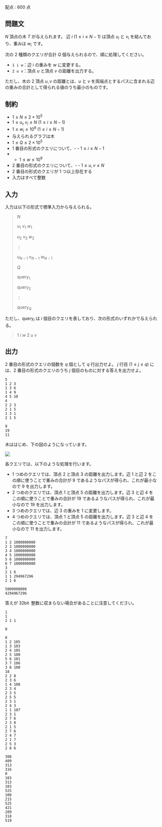 配点 : $600$ 点

## 問題文

$N$ 頂点の木 $T$ が与えられます。
辺 $i$ $(1\leq i\leq N-1)$ は頂点 $u _ i$ と $v _ i$ を結んでおり、重みは $w _ i$ です。

次の $2$ 種類のクエリが合計 $Q$ 個与えられるので、順に処理してください。

- `1 i w`：辺 $i$ の重みを $w$ に変更する。
- `2 u v`：頂点 $u$ と頂点 $v$ の距離を出力する。

ただし、木の $2$ 頂点 $u,v$ の距離とは、$u$ と $v$ を両端点とするパスに含まれる辺の重みの合計として得られる値のうち最小のものです。

## 制約

- $1\leq N\leq 2\times10^5$
- $1\leq u _ i,v _ i\leq N\ (1\leq i\leq N-1)$
- $1\leq w _ i\leq 10^9\ (1\leq i\leq N-1)$
- 与えられるグラフは木
- $1\leq Q\leq 2\times10^5$
- $1$ 番目の形式のクエリについて、-   - $1\leq i\leq N-1$
-   - $1\leq w\leq 10^9$
- $2$ 番目の形式のクエリについて、-   - $1\leq u,v\leq N$
- $2$ 番目の形式のクエリが $1$ つ以上存在する
- 入力はすべて整数

## 入力

入力は以下の形式で標準入力から与えられる。

> $N$
> 
> $u _ 1$ $v _ 1$ $w _ 1$
> 
> $u _ 2$ $v _ 2$ $w _ 2$
> 
> $\vdots$
> 
> $u _ {N-1}$ $v _ {N-1}$ $w _ {N-1}$
> 
> $Q$
> 
> $\operatorname{query} _ 1$
> 
> $\operatorname{query} _ 2$
> 
> $\vdots$
> 
> $\operatorname{query} _ Q$

ただし、$\operatorname{query} _ i$ は $i$ 個目のクエリを表しており、次の形式のいずれかで与えられる。

> $1$ $i$ $w$
> $2$ $u$ $v$

## 出力

$2$ 番目の形式のクエリの個数を $q$ 個として $q$ 行出力せよ。
$j$ 行目 $(1\leq j\leq q)$ には、$2$ 番目の形式のクエリのうち $j$ 個目のものに対する答えを出力せよ。

```input1
5
1 2 3
1 3 6
1 4 9
4 5 10
4
2 2 3
2 1 5
1 3 1
2 1 5
```

```output1
9
19
11
```

木ははじめ、下の図のようになっています。

![](https://img.atcoder.jp/abc294/1c9b492c4f32b51b95297739ec65fefe.png)

各クエリでは、以下のような処理を行います。

- $1$ つめのクエリでは、頂点 $2$ と頂点 $3$ の距離を出力します。辺 $1$ と辺 $2$ をこの順に使うことで重みの合計が $9$ であるようなパスが得られ、これが最小なので $9$ を出力します。
- $2$ つめのクエリでは、頂点 $1$ と頂点 $5$ の距離を出力します。辺 $3$ と辺 $4$ をこの順に使うことで重みの合計が $19$ であるようなパスが得られ、これが最小なので $19$ を出力します。
- $3$ つめのクエリでは、辺 $3$ の重みを $1$ に変更します。
- $4$ つめのクエリでは、頂点 $1$ と頂点 $5$ の距離を出力します。辺 $3$ と辺 $4$ をこの順に使うことで重みの合計が $11$ であるようなパスが得られ、これが最小なので $11$ を出力します。

```input2
7
1 2 1000000000
2 3 1000000000
3 4 1000000000
4 5 1000000000
5 6 1000000000
6 7 1000000000
3
2 1 6
1 1 294967296
2 1 6
```

```output2
5000000000
4294967296
```

答えが $32\operatorname{bit}$ 整数に収まらない場合があることに注意してください。

```input3
1
1
2 1 1
```

```output3
0
```

```input4
8
1 2 105
1 3 103
2 4 105
2 5 100
5 6 101
3 7 106
3 8 100
18
2 2 8
2 3 6
1 4 108
2 3 4
2 3 5
2 5 5
2 3 1
2 4 3
1 1 107
2 3 1
2 7 6
2 3 8
2 1 5
2 7 6
2 4 7
2 1 7
2 5 3
2 8 6
```

```output4
308
409
313
316
0
103
313
103
525
100
215
525
421
209
318
519
```